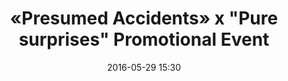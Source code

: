 ---
title:      «Presumed Accidents» x "Pure surprises" Promotional Event
date:       2016-05-29 15:30
venue:      Domain mega shopping mall underground atrium
address:    '38 Ko Chiu Road, Yau Tong, Kowloon, Hong Kong'
map:        '22.2964531,114.2365095'
attendees:  'Lawrence Ng, Sisley Choi, <mark>Selena Li</mark>, Lai Lok Yi, Chow Chung, Raymond Cho, Max Cheung, Henry Lo, Winki Lai, Milkson Fong, Brian Chu, Calvin Chan'
drama:      Presumed Accidents
---